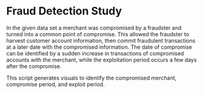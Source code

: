 # Fraud Detection Study
In the given data set a merchant was compromised by a fraudster and turned into a common point of compromise. This allowed the fraudster to harvest customer account information, then commit fraudulent transactions at a later date with the compromised information.  The date of compromise can be identified by a sudden increase in transactions of compromised accounts with the merchant, while the exploitation period occurs a few days after the compromise.

This script generates visuals to identify the compromised merchant, compromise period, and exploit period.
